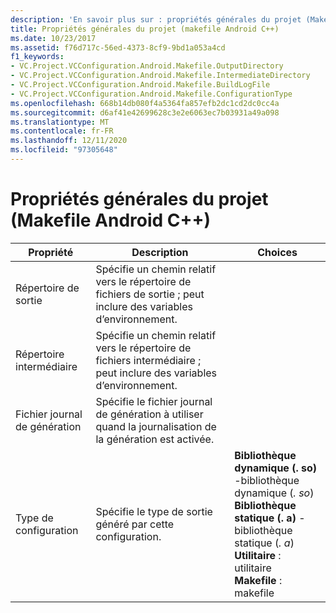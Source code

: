 ```yaml
---
description: 'En savoir plus sur : propriétés générales du projet (Makefile Android C++)'
title: Propriétés générales du projet (makefile Android C++)
ms.date: 10/23/2017
ms.assetid: f76d717c-56ed-4373-8cf9-9bd1a053a4cd
f1_keywords:
- VC.Project.VCConfiguration.Android.Makefile.OutputDirectory
- VC.Project.VCConfiguration.Android.Makefile.IntermediateDirectory
- VC.Project.VCConfiguration.Android.Makefile.BuildLogFile
- VC.Project.VCConfiguration.Android.Makefile.ConfigurationType
ms.openlocfilehash: 668b14db080f4a5364fa857efb2dc1cd2dc0cc4a
ms.sourcegitcommit: d6af41e42699628c3e2e6063ec7b03931a49a098
ms.translationtype: MT
ms.contentlocale: fr-FR
ms.lasthandoff: 12/11/2020
ms.locfileid: "97305648"
---
```

# <a name="general-project-properties-android-c-makefile"></a>Propriétés générales du projet (Makefile Android C++)

| Propriété | Description | Choices |
|--|--|--|
| Répertoire de sortie | Spécifie un chemin relatif vers le répertoire de fichiers de sortie ; peut inclure des variables d’environnement. |
| Répertoire intermédiaire | Spécifie un chemin relatif vers le répertoire de fichiers intermédiaire ; peut inclure des variables d’environnement. |
| Fichier journal de génération | Spécifie le fichier journal de génération à utiliser quand la journalisation de la génération est activée. |
| Type de configuration | Spécifie le type de sortie généré par cette configuration. | **Bibliothèque dynamique (. so)** -bibliothèque dynamique (*. so*)<br>**Bibliothèque statique (. a)** -bibliothèque statique (*. a*)<br>**Utilitaire** : utilitaire<br>**Makefile** : makefile<br> |
